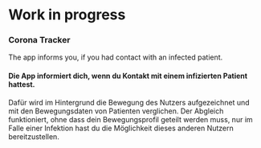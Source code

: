 # Work in progress

### Corona Tracker

The app informs you, if you had contact with an infected patient.

#### Die App informiert dich, wenn du Kontakt mit einem infizierten Patient hattest.

Dafür wird im Hintergrund die Bewegung des Nutzers aufgezeichnet und mit den Bewegungsdaten von Patienten verglichen.
Der Abgleich funktioniert, ohne dass dein Bewegungsprofil geteilt werden muss, nur im Falle einer Infektion hast du die Möglichkeit dieses anderen Nutzern bereitzustellen.
